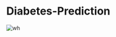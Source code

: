 # Diabetes-Prediction
![wh](https://user-images.githubusercontent.com/96331881/205344204-cd70adc9-8b2c-4671-9e46-948d6931bd66.jpg)
